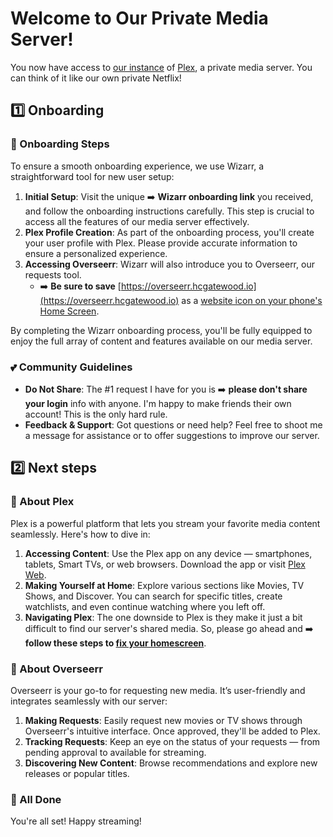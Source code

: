 # Welcome to Our Private Media Server!

You now have access to [our instance](https://plex.hcgatewood.io) of [Plex](https://www.plex.tv/), a private media server. You can think of it like our own private Netflix!

## 1️⃣ Onboarding

### 🌟 Onboarding Steps

To ensure a smooth onboarding experience, we use Wizarr, a straightforward tool for new user setup:

1. **Initial Setup**: Visit the unique ➡️ **Wizarr onboarding link** you received, and follow the onboarding instructions carefully. This step is crucial to access all the features of our media server effectively.
2. **Plex Profile Creation**: As part of the onboarding process, you'll create your user profile with Plex. Please provide accurate information to ensure a personalized experience.
3. **Accessing Overseerr**: Wizarr will also introduce you to Overseerr, our requests tool.
    - ➡️ **Be sure to save** [https://overseerr.hcgatewood.io](https://overseerr.hcgatewood.io) as a [website icon on your phone's Home Screen](https://support.apple.com/guide/iphone/bookmark-favorite-webpages-iph42ab2f3a7/ios#:~:text=Add%20a%20website%20icon%20to%20your%20Home%20Screen).

By completing the Wizarr onboarding process, you'll be fully equipped to enjoy the full array of content and features available on our media server.

### 💕 Community Guidelines

- **Do Not Share**: The #1 request I have for you is ➡️ **please don't share your login** info with anyone. I'm happy to make friends their own account! This is the only hard rule.
- **Feedback & Support**: Got questions or need help? Feel free to shoot me a message for assistance or to offer suggestions to improve our server.

## 2️⃣ Next steps

### 🍿 About Plex

Plex is a powerful platform that lets you stream your favorite media content seamlessly. Here's how to dive in:

1. **Accessing Content**: Use the Plex app on any device — smartphones, tablets, Smart TVs, or web browsers. Download the app or visit [Plex Web](https://app.plex.tv/desktop).
1. **Making Yourself at Home**: Explore various sections like Movies, TV Shows, and Discover. You can search for specific titles, create watchlists, and even continue watching where you left off.
1. **Navigating Plex**: The one downside to Plex is they make it just a bit difficult to find our server's shared media. So, please go ahead and ➡️ **follow these steps to [fix your homescreen](/plex-homescreen)**.

### 🦄 About Overseerr

Overseerr is your go-to for requesting new media. It’s user-friendly and integrates seamlessly with our server:

1. **Making Requests**: Easily request new movies or TV shows through Overseerr's intuitive interface. Once approved, they'll be added to Plex.
1. **Tracking Requests**: Keep an eye on the status of your requests — from pending approval to available for streaming.
1. **Discovering New Content**: Browse recommendations and explore new releases or popular titles.

### 🚀 All Done

You're all set! Happy streaming!
